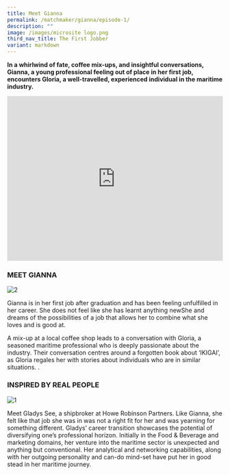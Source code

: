 ```yaml
---
title: Meet Gianna
permalink: /matchmaker/gianna/episode-1/
description: ""
image: /images/microsite logo.png
third_nav_title: The First Jobber
variant: markdown
---
```

**In a whirlwind of fate, coffee mix-ups, and insightful conversations, Gianna, a young professional feeling out of place in her first job, encounters Gloria, a well-travelled, experienced individual in the maritime industry.**

<iframe allowfullscreen="" allow="accelerometer; autoplay; clipboard-write; encrypted-media; gyroscope; picture-in-picture; web-share" frameborder="0" title="YouTube video player" src="https://www.youtube.com/embed/1rbu6PWARtw?si=dDuz8BSxvPsLGLPx" height="385" width="100%"></iframe>

### MEET GIANNA
<img border="0" alt="2" src="https://i.ibb.co/GTDFLDh/2.jpg">

Gianna is in her first job after graduation and has been feeling unfulfilled in her career. She does not feel like she has learnt anything newShe and dreams of the possibilities of a job that allows her to combine what she loves and is good at. 

A mix-up at a local coffee shop leads to a conversation  with Gloria, a seasoned maritime professional who is deeply passionate about the industry. Their conversation centres around a forgotten book about ‘IKIGAI’, as Gloria regales her with stories about individuals who are in similar situations. . 

### INSPIRED BY REAL PEOPLE

<img border="0" alt="1" src="https://i.ibb.co/WvWgNhw/1.png">

Meet Gladys See, a shipbroker at Howe Robinson Partners. Like Gianna, she felt like that job she was in was not a right fit for her and was yearning for something different.  Gladys’ career transition showcases the potential of diversifying one’s professional horizon. Initially in the Food &amp; Beverage and marketing domains, her venture into the maritime sector is unexpected and anything but conventional. Her analytical and networking capabilities, along with her outgoing personality and can-do mind-set have put her in good stead in her maritime journey.  
